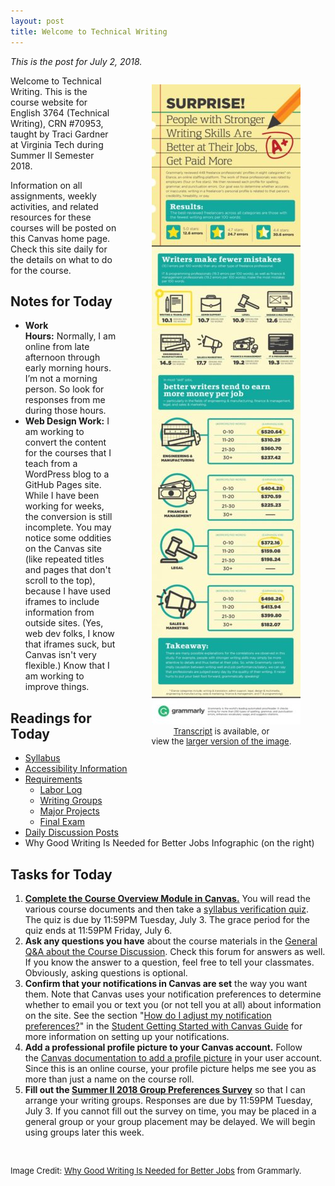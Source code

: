 ```yaml
---
layout: post
title: Welcome to Technical Writing
---
```


<p> <em>This is the post for July 2, 2018.</em></p>
<div style="float: right;">
<figure> <img src="/wp-content/uploads/surprise-final-2-238x1024.jpg" alt="Why Good Writing Is Needed for Better Jobs" style="width: 238px;height: 1024px; margin-left: 15px;" class="alignright" />
    <figcaption style="text-align: center;font-size: small;">
    <a href="/wp-content/uploads/-transcripts/strongWritingSkills.html">Transcript</a> is available, or<br /> view the <a href="https://www.grammarly.com/press-room/research/docs/surprise-final.jpg">larger version of the image</a>.</figcaption>
 </figure>
</div>
<p>Welcome to Technical Writing. This is the course website for English 3764 (Technical Writing), CRN #70953, taught by Traci Gardner at Virginia Tech during Summer II Semester 2018.</p>
<p>Information on all assignments, weekly activities, and related resources for these courses will be posted on this Canvas home page. Check this site daily for the details on what to do for the course.</p>
<h2>Notes for Today</h2>
<ul class="listDS">
   <li><strong>Work Hours:</strong> Normally, I am online from late afternoon through early morning hours. I&rsquo;m not a morning person. So look for responses from me during those hours.</li>
   <li><strong>Web Design Work:</strong> I am working to convert the content for the courses that I teach from a WordPress blog to a GitHub Pages site. While I have been working for weeks, the conversion is still incomplete. You may notice some oddities on the Canvas site (like repeated titles and pages that don't scroll to the top), because I have used iframes to include information from outside sites. (Yes, web dev folks, I know that iframes suck, but Canvas isn't very flexible.) Know that I am working to improve things.</li>
</ul>
<h2>Readings for Today</h2>
<ul>
  <li><a href="/syllabus/">Syllabus</a></li>
  <li><a href="/accessibility/">Accessibility Information</a></li>
  <li><a href="/requirements/">Requirements</a>
    <ul>
      <li><a href="/requirements/labor-log/">Labor Log</a></li>
      <li><a href="/requirements/writing-groups/">Writing Groups</a></li>
      <li><a href="/requirements/major-projects/">Major Projects</a></li>
      <li><a href="/requirements/final-exam/">Final Exam</a></li>
    </ul>
  </li>
  <li><a href="/daily-discussion-posts/">Daily Discussion Posts</a> </li>
  <li>Why Good Writing Is Needed for Better Jobs Infographic (on the right)</li>
</ul>
<h2>Tasks for Today</h2>
 <ol class="listDS">
   <li><a href="https://canvas.vt.edu/courses/70739/modules" target="_blank"><strong>Complete the Course Overview Module in Canvas.</strong></a> You will read the various course documents and then take a <a href="https://canvas.vt.edu/courses/70739/quizzes/110232" target="_blank">syllabus verification quiz</a>. The quiz is due by 11:59PM Tuesday, July 3. The grace period for the quiz ends at 11:59PM Friday, July 6.</li>
   <li><strong>Ask any questions you have</strong> about the course materials in the <a href="https://canvas.vt.edu/courses/70739/discussion_topics/362552">General Q&A about the Course Discussion</a>. Check this forum for answers as well. If you know the answer to a question, feel free to tell your classmates. Obviously, asking questions is optional.</li>
   <li><strong>Confirm that your notifications in Canvas are set</strong> the way you want them. Note that Canvas uses your notification preferences to determine whether to email you or text you (or not tell you at all) about information on the site. See the section &quot;<a href="https://vt4help.service-now.com/kb_view.do?sysparm_article=KB0010590#notification" target="_blank">How do I adjust my notification preferences?</a>&quot; in the <a title="Student Getting Started with Canvas Guide" href="https://vt4help.service-now.com/kb_view.do?sysparm_article=KB0010590" target="_blank">Student Getting Started with Canvas Guide</a> for more information on setting up your notifications. </li>
   <li><strong>Add a professional profile picture to your Canvas account.</strong> Follow the <a href="https://community.canvaslms.com/docs/DOC-2863" target="_blank">Canvas documentation to add a profile picture</a> in your user account. Since this is an online course, your profile picture helps me see you as more than just a name on the course roll.</li>
   <li><strong>Fill out the <a href="https://goo.gl/forms/16gNHgFHO4gzlbrA3" target="_blank">Summer II 2018 Group Preferences Survey</a></strong> so that I can arrange your writing groups. Responses are due by 11:59PM Tuesday, July 3. If you cannot fill out the survey on time, you may be placed in a general group or your group placement may be delayed. We will begin using groups later this week.</li>
 </ol>
 <p>&nbsp;</p>
 <p style="font-size: small;">Image Credit: <a href="https://www.grammarly.com/press-room/research/docs/surprise-final.jpg">Why Good Writing Is Needed for Better Jobs</a> from Grammarly.</p>

